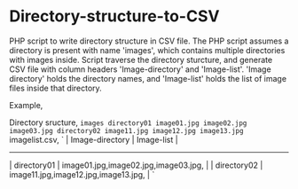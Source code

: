 # Directory-structure-to-CSV
PHP script to write directory structure in CSV file.
The PHP script assumes a directory is present with name 'images', which contains multiple directories with images inside.
Script traverse the directory sturcture, and generate CSV file with column headers 'Image-directory' and 'Image-list'.
'Image directory' holds the directory names, and 'Image-list' holds the list of image files inside that directory.

Example,

Directory sructure,
`
images
      directory01
          image01.jpg
          image02.jpg
          image03.jpg
      directory02
          image11.jpg
          image12.jpg
          image13.jpg
`          
imagelist.csv,
`
| Image-directory |           Image-list                 |
__________________________________________________________
| directory01     | image01.jpg,image02.jpg,image03.jpg, |
| directory02     | image11.jpg,image12.jpg,image13.jpg, |
` 

